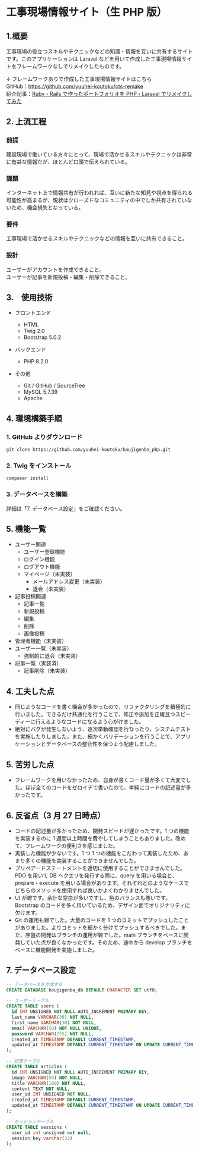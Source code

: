 # 工事現場情報サイト（生 PHP 版）

## 1.概要

工事現場の役立つスキルやテクニックなどの知識・情報を互いに共有するサイトです。このアプリケーションは Laravel などを用いて作成した工事現場情報サイトをフレームワークなしでリメイクしたものです。

↓ フレームワークありで作成した工事現場情報サイトはこちら<br>
GitHub：https://github.com/yuuhei-koutoku/cts-remake<br>
紹介記事：[Ruby・Rails で作ったポートフォリオを PHP・Laravel でリメイクしてみた](https://qiita.com/Yuhei_K/items/06805f3ac8607f77952f)

## 2. 上流工程

### 前提

建設現場で働いている方々にとって、現場で活かせるスキルやテクニックは非常に有益な情報だが、ほとんど口頭で伝えられている。

### 課題

インターネット上で情報共有が行われれば、互いに新たな知見や視点を得られる可能性が高まるが、現状はクローズドなコミュニティの中でしか共有されていないため、機会損失となっている。

### 要件

工事現場で活かせるスキルやテクニックなどの情報を互いに共有できること。

### 設計

ユーザーがアカウントを作成できること。<br>
ユーザーが記事を新規投稿・編集・削除できること。

## 3.　使用技術

- フロントエンド
  - HTML
  - Twig 2.0
  - Bootstrap 5.0.2
- バックエンド
  - PHP 8.2.0
- その他

  - Git / GitHub / SourceTree
  - MySQL 5.7.39
  - Apache

## 4. 環境構築手順

### 1. GitHub よりダウンロード

```
git clone https://github.com/yuuhei-koutoku/koujigenba_php.git
```

### 2. Twig をインストール

```
composer install
```

### 3. データベースを構築

詳細は「7. データベース設定」をご確認ください。

## 5. 機能一覧

- ユーザー関連
  - ユーザー登録機能
  - ログイン機能
  - ログアウト機能
  - マイページ（未実装）
    - メールアドレス変更（未実装）
    - 退会（未実装）
- 記事投稿関連
  - 記事一覧
  - 新規投稿
  - 編集
  - 削除
  - 画像投稿
- 管理者機能（未実装）
- ユーザー一覧（未実装）
  - 強制的に退会（未実装）
- 記事一覧（実装済）
  - 記事削除（未実装）

## 4. 工夫した点

- 同じようなコードを書く機会が多かったので、リファクタリングを積極的に行いました。できるだけ共通化を行うことで、修正や追加を正確且つスピーディーに行えるようなコードになるよう心がけました。
- 絶対にバグが発生しないよう、逐次挙動確認を行なったり、システムテストを実施したりしました。また、細かくバリデーションを行うことで、アプリケーションとデータベースの整合性を保つよう配慮しました。

## 5. 苦労した点

- フレームワークを用いなかったため、自身が書くコード量が多くて大変でした。ほぼ全てのコードをゼロイチで書いたので、単純にコードの記述量が多かったです。

## 6. 反省点（3 月 27 日時点）

- コードの記述量が多かったため、開発スピードが遅かったです。1 つの機能を実装するのに 1 週間以上時間を費やしてしまうこともありました。改めて、フレームワークの便利さを感じました。
- 実装した機能が少ないです。1 つ 1 つの機能をこだわって実装したため、あまり多くの機能を実装することができませんでした。
- プリペアードステートメントを適切に使用することができませんでした。PDO を用いて DB へクエリを発行する際に、query を用いる場合と、prepare・execute を用いる場合があります。それぞれどのようなケースでどちらのメソッドを使用すれば良いかよくわかりませんでした。
- UI が雑です。余計な空白が多いですし、色のバランスも悪いです。Bootstrap のコードを多く用いているため、デザイン面でオリジナリティに欠けます。
- Git の運用も雑でした。大量のコードを 1 つのコミットでプッシュしたことがありました。よりコミットを細かく分けてプッシュするべきでした。また、序盤の開発はブランチの運用が雑でした。main ブランチをベースに開発していた点が良くなかったです。そのため、途中から develop ブランチをベースに機能開発を実施しました。

## 7. データベース設定

```sql
-- データベースを作成する
CREATE DATABASE koujigenba_db DEFAULT CHARACTER SET utf8;

-- ユーザーテーブル
CREATE TABLE users (
  id INT UNSIGNED NOT NULL AUTO_INCREMENT PRIMARY KEY,
  last_name VARCHAR(30) NOT NULL,
  first_name VARCHAR(30) NOT NULL,
  email VARCHAR(50) NOT NULL UNIQUE,
  password VARCHAR(255) NOT NULL,
  created_at TIMESTAMP DEFAULT CURRENT_TIMESTAMP,
  updated_at TIMESTAMP DEFAULT CURRENT_TIMESTAMP ON UPDATE CURRENT_TIMESTAMP
);

-- 記事テーブル
CREATE TABLE articles (
  id INT UNSIGNED NOT NULL AUTO_INCREMENT PRIMARY KEY,
  image VARCHAR(50) NOT NULL,
  title VARCHAR(100) NOT NULL,
  content TEXT NOT NULL,
  user_id INT UNSIGNED NOT NULL,
  created_at TIMESTAMP DEFAULT CURRENT_TIMESTAMP,
  updated_at TIMESTAMP DEFAULT CURRENT_TIMESTAMP ON UPDATE CURRENT_TIMESTAMP
);

-- セッションテーブル
CREATE TABLE sessions (
  user_id int unsigned not null,
  session_key varchar(32)
);
```

